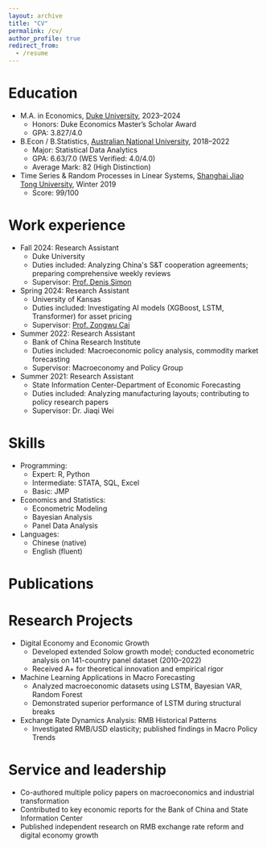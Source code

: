 ```yaml
---
layout: archive
title: "CV"
permalink: /cv/
author_profile: true
redirect_from:
  - /resume
---
```


Education
======
* M.A. in Economics, [Duke University](https://www.duke.edu/), 2023–2024 
  * Honors: Duke Economics Master’s Scholar Award
  * GPA: 3.827/4.0
* B.Econ / B.Statistics, [Australian National University](https://www.anu.edu.au/), 2018–2022
  * Major: Statistical Data Analytics
  * GPA: 6.63/7.0 (WES Verified: 4.0/4.0)
  * Average Mark: 82 (High Distinction)
* Time Series & Random Processes in Linear Systems, [Shanghai Jiao Tong University](https://en.sjtu.edu.cn/), Winter 2019
  * Score: 99/100

Work experience
======
* Fall 2024: Research Assistant
  * Duke University
  * Duties included: Analyzing China's S&T cooperation agreements; preparing comprehensive weekly reviews
  * Supervisor: [Prof. Denis Simon](https://scholars.duke.edu/person/denis.simon)
* Spring 2024: Research Assistant
  * University of Kansas
  * Duties included: Investigating AI models (XGBoost, LSTM, Transformer) for asset pricing
  * Supervisor: [Prof. Zongwu Cai](https://people.ku.edu/~zongwu/)
* Summer 2022: Research Assistant
  * Bank of China Research Institute
  * Duties included: Macroeconomic policy analysis, commodity market forecasting
  * Supervisor: Macroeconomy and Policy Group
* Summer 2021: Research Assistant
  * State Information Center-Department of Economic Forecasting
  * Duties included: Analyzing manufacturing layouts; contributing to policy research papers
  * Supervisor: Dr. Jiaqi Wei

Skills
======
* Programming:
  * Expert: R, Python
  * Intermediate: STATA, SQL, Excel
  * Basic: JMP
* Economics and Statistics:
  * Econometric Modeling
  * Bayesian Analysis
  * Panel Data Analysis
* Languages:
  * Chinese (native)
  * English (fluent)

Publications
======

  
Research Projects
======
* Digital Economy and Economic Growth
  * Developed extended Solow growth model; conducted econometric analysis on 141-country panel dataset (2010–2022)
  * Received A+ for theoretical innovation and empirical rigor
* Machine Learning Applications in Macro Forecasting
  * Analyzed macroeconomic datasets using LSTM, Bayesian VAR, Random Forest
  * Demonstrated superior performance of LSTM during structural breaks
* Exchange Rate Dynamics Analysis: RMB Historical Patterns
  * Investigated RMB/USD elasticity; published findings in Macro Policy Trends

  
Service and leadership
======
* Co-authored multiple policy papers on macroeconomics and industrial transformation
* Contributed to key economic reports for the Bank of China and State Information Center
* Published independent research on RMB exchange rate reform and digital economy growth
